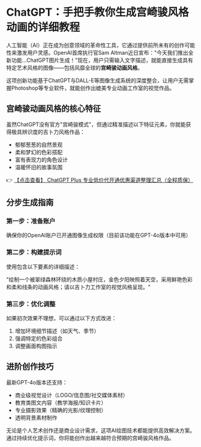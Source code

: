 # ChatGPT：手把手教你生成宫崎骏风格动画的详细教程

人工智能（AI）正在成为创意领域的革命性工具，它通过提供前所未有的创作可能性来激发用户灵感。OpenAI首席执行官Sam Altman近日宣布："今天我们推出全新功能...ChatGPT图片生成！"现在，用户只需输入文字描述，就能直接生成具有特定艺术风格的图像——包括风靡全球的**宫崎骏动画风格**。

这项创新功能基于ChatGPT与DALL-E等图像生成系统的深度整合，让用户无需掌握Photoshop等专业软件，就能创作出媲美专业动画工作室的视觉作品。

## 宫崎骏动画风格的核心特征

虽然ChatGPT没有官方"宫崎骏模式"，但通过精准描述以下特征元素，你就能获得极具辨识度的吉卜力风格作品：
- 郁郁葱葱的自然景观
- 柔和梦幻的色彩搭配
- 富有表现力的角色设计
- 温暖怀旧的故事氛围

👉 [【点击查看】 ChatGPT Plus 专业低价代开通优惠渠道整理汇总（全程质保）](https://bit.ly/DaiKai)

## 分步生成指南

### 第一步：准备账户
确保你的OpenAI账户已开通图像生成权限（目前该功能在GPT-4o版本中可用）

### 第二步：构建提示词
使用包含以下要素的详细描述：

"绘制一个被翠绿森林环绕的木质小屋村庄，金色夕阳映照着天空，采用鲜艳色彩和柔和线条的动画风格；请以吉卜力工作室的视觉风格呈现。"

### 第三步：优化调整
如果初次效果不理想，可以通过以下方式改进：
1. 增加环境细节描述（如天气、季节）
2. 强调特定的色彩组合
3. 调整画面构图指示

## 进阶创作技巧

最新GPT-4o版本还支持：
- 商业级视觉设计（LOGO/信息图/社交媒体素材）
- 教育类图文内容（教学海报/知识卡片）
- 专业摄影效果（精确的光影/纹理控制）
- 透明背景素材制作

无论是个人艺术创作还是商业设计需求，这项AI绘图技术都能提供高效解决方案。通过持续优化提示词，你将能创作出越来越符合预期的宫崎骏风格作品。